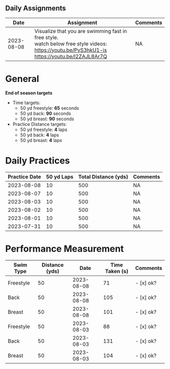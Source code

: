 ## Daily Assignments

| Date   | Assignment | Comments |
|--------------|---------------|---------------|
| 2023-08-08 | Visualize that you are swimming fast in free style. <br> watch below free style videos: https://youtu.be/PyS3hkU1-is  <br> https://youtu.be/l2ZAJL8Ar7Q | NA |


# General

**End of season targets**
- Time targets:
    - 50 yd freestyle: **65** seconds
    - 50 yd back: **90** seconds
    - 50 yd breast: **90** seconds
- Practice Distance targets:
    - 50 yd freestyle: **4** laps
    - 50 yd back: **4** laps
    - 50 yd breast: **4** laps


# Daily Practices

| Practice Date   | 50 yd Laps | Total Distance (yds) |  Comments | 
|--------------|---------------|---------------|---------------|
| 2023-08-08 | 10 | 500 | NA |
| 2023-08-07 | 10 | 500 | NA |
| 2023-08-03 | 10 | 500 | NA |
| 2023-08-02 | 10 | 500 | NA |
| 2023-08-01 | 10 | 500 | NA |
| 2023-07-31 | 10 | 500 | NA |

# Performance Measurement

| Swim Type    | Distance (yds) | Date   | Time Taken (s) | Comments | 
|--------------|---------------|---------------|----------------|-----------|
| Freestyle | 50 | 2023-08-08 | 71 | - [x] ok?
| Back | 50 | 2023-08-08 | 105 | - [x] ok?
| Breast | 50 | 2023-08-08 | 101 | - [x] ok?
| Freestyle | 50 | 2023-08-03 | 88 | - [x] ok?
| Back | 50 | 2023-08-03 | 131 | - [x] ok?
| Breast | 50 | 2023-08-03 | 104 | - [x] ok?

